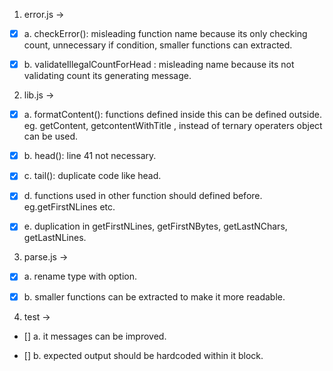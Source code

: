 1.  error.js ->

- [x] a. checkError(): misleading function name because its only checking count,
      unnecessary if condition, smaller functions can extracted.

- [x] b. validateIllegalCountForHead : misleading name because its not validating count its generating message.

2.  lib.js ->

- [x] a. formatContent(): functions defined inside this can be defined outside. eg. getContent, getcontentWithTitle ,
      instead of ternary operaters object can be used.

- [x] b. head(): line 41 not necessary.

- [x] c. tail(): duplicate code like head.

- [x] d. functions used in other function should defined before. eg.getFirstNLines etc.

- [x] e. duplication in getFirstNLines, getFirstNBytes, getLastNChars, getLastNLines.

3.  parse.js ->

- [x] a. rename type with option.

- [x] b. smaller functions can be extracted to make it more readable.

4.  test ->

- [] a. it messages can be improved.

- [] b. expected output should be hardcoded within it block.
